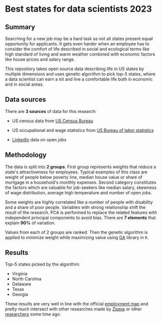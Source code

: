 # Best states for data scientists 2023

## Summary

Searching for a new job may be a hard task as not all states present equal
opportunity for applicants. It gets even harder when an employee has to consider
the comfort of life described in social and ecological terms like high standard
of living and warm weather combined with economic factors like house prices and
salary range.

This repository takes open source data describing life in US states by multiple 
dimensions and uses genetic algorithm to pick top-5 states, where a data scientist
can earn a lot and live a comfortable life both in economic and in social areas.

## Data sources

There are **3 sources** of data for this research:

- US census data from [US Census Bureau](https://www.census.gov/quickfacts/fact/table/US/PST045221)

- US occupational and wage statistics from [US Bureau of labor statistics](https://www.bls.gov/oes/current/oes152051.htm)

- [LinkedIn](https://www.linkedin.com) data on open jobs

## Methodology

The data is split into **2 groups**. First group represents weights that reduce
a state's attractiveness for employees. Typical examples of this class are
weight of people below poverty line, median house value or share of mortgage in
a household's monthly expenses. Second category constitutes the factors which
are valuable for job-seekers like median salary, skewness of wage distribution,
average high temperature and number of open jobs.

Some weights are highly correlated like a number of people with disability and
a share of poor people. Variables with strong relationship shift the result of the
research. PCA is performed to replace the related features with independent 
principal components to avoid bias. There are **7 elements** that explain **90%**
of variation.

Values from each of 2 groups are ranked. Then the genetic algorithm is applied
to minimize weight while maximizing value using [GA](https://cran.r-project.org/web/packages/GA/index.html) library in `R`.

## Results

Top-5 states picked by the algorithm:

- Virginia  
- North Carolina  
- Delaware  
- Texas  
- Georgia  

These results are very well in line with the official [employment map](https://www.bls.gov/oes/current/se152051.png) and pretty much intersect with
other researches made by [Zippia](https://www.zippia.com/data-scientist-jobs/best-states/) or other [researchers](https://odsc.medium.com/13-best-cities-on-the-planet-to-get-hired-as-a-data-scientist-ccea881ee899) some time ago.